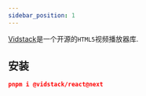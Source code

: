```yaml
---
sidebar_position: 1
---
```


[Vidstack](https://www.vidstack.io/)是一个开源的`HTML5`视频播放器库.


## 安装

```json
pnpm i @vidstack/react@next
```
